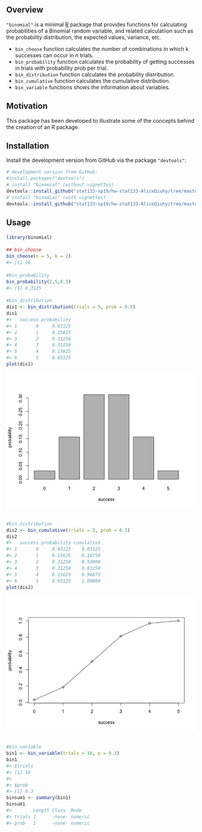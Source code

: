 
<!-- README.md is generated from README.Rmd. Please edit that file -->
Overview
--------

`"binomial"` is a minimal [R](http://www.r-project.org/) package that provides functions for calculating probabilities of a Binomial random variable, and related calculatiion such as the probability distribution, the expected values, variance, etc.

-   `bin_choose` function calculates the number of combinations in which k successes can occur in n trials.
-   `bin_probability` function calculates the probability of getting successes in trials with probability prob per trial.
-   `bin_distribution` function calculates the probability distribution.
-   `bin_cumulative` function calculates the cumulative distribution.
-   `bin_variable` functions shows the information about variables.

Motivation
----------

This package has been developed to illustrate some of the concepts behind the creation of an R package.

Installation
------------

Install the development version from GitHub via the package `"devtools"`:

``` r
# development version from GitHub:
#install.packages("devtools") 
# install "binomial" (without vignettes)
devtools::install_github("stat133-sp19/hw-stat133-AliceQiuhy/tree/master/binomial")
# install "binomial" (with vignettes)
devtools::install_github("stat133-sp19/hw-stat133-AliceQiuhy/tree/master/binomial", build_vignettes = TRUE)
```

Usage
-----

``` r
library(binomial)

## bin_choose
bin_choose(n = 5, k = 2)
#> [1] 10

#bin_probability
bin_probability(2,5,0.5)
#> [1] 0.3125

#bin_distribution
dis1 <- bin_distribution(trials = 5, prob = 0.5)
dis1
#>   success probability
#> 1       0     0.03125
#> 2       1     0.15625
#> 3       2     0.31250
#> 4       3     0.31250
#> 5       4     0.15625
#> 6       5     0.03125
plot(dis1)
```

![](README-unnamed-chunk-2-1.png)

``` r

#bin_distribution
dis2 <- bin_cumulative(trials = 5, prob = 0.5)
dis2
#>   success probability cumulative
#> 1       0     0.03125    0.03125
#> 2       1     0.15625    0.18750
#> 3       2     0.31250    0.50000
#> 4       3     0.31250    0.81250
#> 5       4     0.15625    0.96875
#> 6       5     0.03125    1.00000
plot(dis2)
```

![](README-unnamed-chunk-2-2.png)

``` r

#bin_variable
bin1 <- bin_variable(trials = 10, p = 0.3)
bin1
#> $trials
#> [1] 10
#> 
#> $prob
#> [1] 0.3
binsum1 <- summary(bin1)
binsum1
#>        Length Class  Mode   
#> trials 1      -none- numeric
#> prob   1      -none- numeric
```
